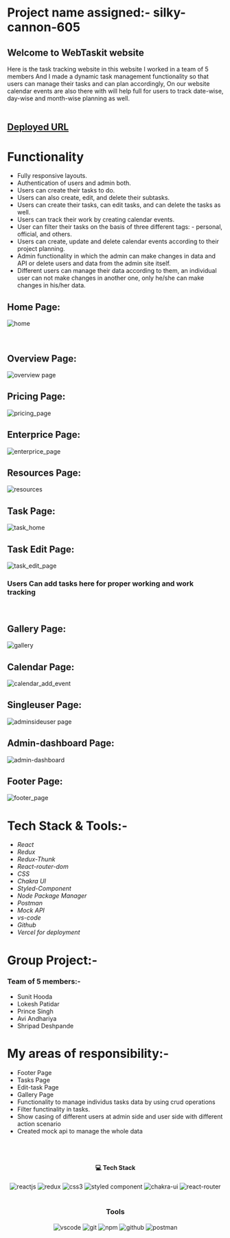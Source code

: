 # Project name assigned:-  silky-cannon-605
## Welcome to WebTaskit website
Here is the task tracking website in this website I worked in a team of 5 members And I made a dynamic task management functionality so that users can manage their tasks and can plan accordingly, On our website calendar events are also there with will help full for users to track date-wise, day-wise and month-wise planning as well.
<br/>
<br/>

## [Deployed URL]( https://webtaskit.vercel.app/)

# Functionality
 - Fully responsive layouts.
 - Authentication of users and admin both.
 - Users can create their tasks to do.
 - Users can also create, edit, and delete their subtasks.
 - Users can create their tasks, can edit tasks, and can delete the tasks as well.
 - Users can track their work by creating calendar events.
 - User can filter their tasks on the basis of three different tags: - personal, official, and others.
 - Users can create, update and delete calendar events according to their project planning.
 - Admin functionality in which the admin can make changes in data and API or delete users and data from the admin site itself.
 - Different users can manage their data according to them, an individual user can not make changes in another one, only he/she can make changes in his/her data.
  


## Home Page:
![home](https://user-images.githubusercontent.com/105616033/208385532-4718f1d5-f869-4a91-9f11-73c2afe9f8ee.png)


<br/>


## Overview Page:
![overview page](https://user-images.githubusercontent.com/105616033/208832925-38e9cd4a-9e05-4183-8d61-c9ecd1f7d7cb.png)


## Pricing Page:
![pricing_page](https://user-images.githubusercontent.com/105616033/208385653-97ec84e8-9b1e-4fdb-bea6-2d3dc4e5d834.png)


## Enterprice Page:
![enterprice_page](https://user-images.githubusercontent.com/105616033/208385801-13e0403c-c2d1-4962-9abf-a31fbdfa4db8.png)


## Resources Page:
![resources](https://user-images.githubusercontent.com/105616033/208385980-efc474ee-b7d0-4a2d-93a6-f7cd13dadaf9.png)

## Task Page:
![task_home](https://user-images.githubusercontent.com/105616033/208386124-beb8835c-3d78-4539-8a0f-49a429f10861.png)


## Task Edit Page:
![task_edit_page](https://user-images.githubusercontent.com/105616033/208386618-b071047c-8c46-4dda-9359-46b9e8e67ecd.png)

<h3>Users Can add tasks here for proper working and work tracking</h3>
<br/>

## Gallery Page:
![gallery](https://user-images.githubusercontent.com/105616033/208386379-773303d7-0812-45de-9652-da7b668924aa.png)


## Calendar Page:
![calendar_add_event](https://user-images.githubusercontent.com/105616033/208386530-ae36fa88-7ace-49a0-b665-4fd9c3da26b9.png)


## Singleuser Page:
![adminsideuser page](https://user-images.githubusercontent.com/105616033/208833314-3cfee622-e1f7-4957-ab79-045032bde36b.png)


## Admin-dashboard Page:
![admin-dashboard](https://user-images.githubusercontent.com/105616033/208832989-7469e689-57c3-4583-aa5a-461a55ed9b0a.png)


## Footer Page:
![footer_page](https://user-images.githubusercontent.com/105616033/208386869-ea4e5377-d27c-444b-9a0c-0bd7ab868979.png)


# Tech Stack & Tools:-
- *React*
- *Redux*
- *Redux-Thunk*
- *React-router-dom*
- *CSS*
- *Chakra UI*
- *Styled-Component*
- *Node Package Manager*
- *Postman*
- *Mock API*
- *vs-code*
- *Github*
- *Vercel for deployment*

# Group Project:-
###  Team of 5 members:- 
  - Sunit Hooda
  - Lokesh Patidar
  - Prince Singh
  - Avi Andhariya
  - Shripad Deshpande

# My areas of responsibility:-
 - Footer Page
 - Tasks Page
 - Edit-task Page
 - Gallery Page
 - Functionality to manage individus tasks data by using crud operations
 - Filter functinality in tasks.
 - Show casing of different users at admin side and user side with different action scenario
 - Created mock api to manage the whole data
 
</br>

<br/>
<h4 align="center">💻 Tech Stack</h4>
 <div align="center">
   <img src="https://img.shields.io/badge/React-20232A?style=for-the-badge&logo=react&logoColor=61DAFB"  align="center" alt="reactjs" />
   <img src="https://img.shields.io/badge/Redux-593D88?style=for-the-badge&logo=redux&logoColor=white"  align="center" alt="redux" />
   <img src = "https://img.shields.io/badge/css3-%231572B6.svg?style=for-the-badge&logo=css3&logoColor=white" align="center" alt="css3">
   <img src="https://img.shields.io/badge/styled--components-DB7093?style=for-the-badge&logo=styled-components&logoColor=white"  align="center" alt="styled component" />
   <img src = "https://img.shields.io/badge/chakra ui-%234ED1C5.svg?style=for-the-badge&logo=chakraui&logoColor=white" align="center" alt="chakra-ui"/>
   <img src="https://img.shields.io/badge/React_Router-CA4245?style=for-the-badge&logo=react-router&logoColor=white"  align="center" alt="react-router" />
</div>
<br/>


<div align="center"><h3 align="center">Tools</h3> 
  <img src="https://img.shields.io/badge/Visual%20Studio-5C2D91.svg?style=for-the-badge&logo=visual-studio&logoColor=white"  align="center" alt="vscode"/>
   <img src="https://img.shields.io/badge/vercel-%23000000.svg?style=for-the-badge&logo=vercel&logoColor=whit" align="center" alt="git"/>
  <img src = "https://img.shields.io/badge/NPM-%23000000.svg?style=for-the-badge&logo=npm&logoColor=white" align="center" alt="npm">
  <img src="https://img.shields.io/badge/GitHub-100000?style=for-the-badge&logo=github&logoColor=white"  align="center" alt="github"/>
  <img src ="https://img.shields.io/badge/Postman-FF6C37?style=for-the-badge&logo=postman&logoColor=white" align="center" alt="postman">
</div>
